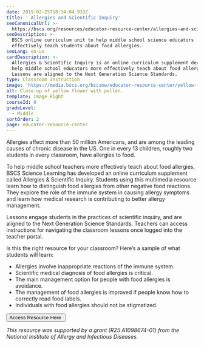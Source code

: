 ```yaml
---
date: 2019-02-25T18:34:04.933Z
title: ' Allergies and Scientific Inquiry'
seoCanonicalUrl: >-
  https://bscs.org/resources/educator-resource-center/allergies-and-scientific-inquiry
seoDescription: >-
  BSCS online curriculum unit to help middle school science educators
  effectively teach students about food allergies.
seoLang: en-us
cardDescription: >-
  Allergies & Scientific Inquiry is an online curriculum supplement developed to
  help middle school educators more effectively teach about food allergies.
  Lessons are aligned to the Next Generation Science Standards.
type: Classroom Instruction
image: 'https://media.bscs.org/bscsmw/educator-resource-center/yellow-flower.jpg'
alt: Close-up of yellow flower with pollen.
template: Image Right
courseId: 0
gradeLevel:
  - Middle
sortOrder: 2
page: educator-resource-center
---
```

Allergies affect more than 50 million Americans, and are among the leading causes of chronic disease in the US. One in every 13 children, roughly two students in every classroom, have allergies to food.  

To help middle school teachers more effectively teach about food allergies, BSCS Science Learning has developed an online curriculum supplement called Allergies & Scientific Inquiry. Students using this multimedia resource learn how to distinguish food allergies from other negative food reactions. They explore the role of the immune system in causing allergy symptoms and learn how medical research is contributing to better allergy management. 

Lessons engage students in the practices of scientific inquiry, and are aligned to the Next Generation Science Standards. Teachers can access instructions for navigating the classroom lessons once logged into the teacher portal.  

Is this the right resource for your classroom? Here’s a sample of what students will learn: 

* Allergies involve inappropriate reactions of the immune system.
* Scientific medical diagnosis of food allergies is critical. 
* The main management option for people with food allergies is avoidance. 
* The management of food allergies is improved if people know how to correctly read food labels. 
* Individuals with food allergies should not be stigmatized. 

<a href="http://allergies.bscs.org/" target="_blank" rel="noopener noreferrer"><button class="btn btn-outline-secondary">Access Resource Here&nbsp;<sup><i style="font-size: .65rem;" class="fas fa-external-link-alt"></i></sup></button></a>

_This resource was supported by a grant (R25 A1098674-01) from the National Institute of Allergy and Infectious Diseases._
